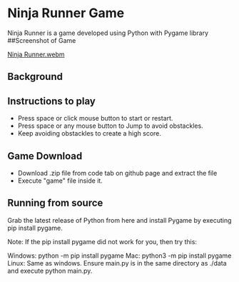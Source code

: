 # Ninja Runner Game

Ninja Runner is a game developed using Python with Pygame library 
##Screenshot of Game

[Ninja Runner.webm](https://user-images.githubusercontent.com/110349711/213927298-64ae9e24-71f5-4744-92a1-cbe0adb55e5b.webm)

## Background
## Instructions to play
- Press space or click mouse button to start or restart.
- Press space or any mouse button to Jump to avoid obstackles.
- Keep avoiding obstackles to create a high score.

## Game Download
- Download .zip file from code tab on github page and extract the file
- Execute "game" file inside it.

## Running from source
Grab the latest release of Python from here and install Pygame by executing pip install pygame.

Note: If the pip install pygame did not work for you, then try this:

Windows: python -m pip install pygame
Mac: python3 -m pip install pygame
Linux: Same as windows.
Ensure main.py is in the same directory as ./data and execute python main.py.
